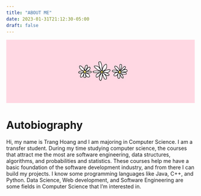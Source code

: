 ```yaml
---
title: "ABOUT ME"
date: 2023-01-31T21:12:30-05:00
draft: false
---
```


![cover picture](/resources/_gen/images/cover_pic.jpg)
# Autobiography

Hi, my name is Trang Hoang and I am majoring in Computer Science. I am a transfer student. During my time studying computer science, the courses that attract me the most are software engineering, data structures, algorithms, and probabilities and statistics. These courses help me have a basic foundation of the software development industry, and from there I can build my projects. I know some programming languages like Java, C++, and Python. Data Science, Web development, and Software Engineering are some fields in Computer Science that I’m interested in.
